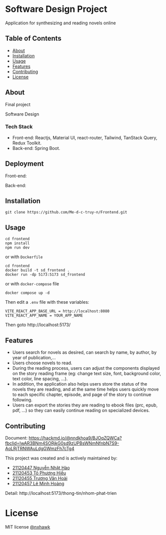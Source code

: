 # Software Design Project

Application for synthesizing and reading novels online

## Table of Contents

- [About](#about)
- [Installation](#installation)
- [Usage](#usage)
- [Features](#features)
- [Contributing](#contributing)
- [License](#license)

## About

Final project

Software Design

### Tech Stack
- Front-end: Reactjs, Material UI, react-router, Tailwind, TanStack Query, Redux Toolkit.
- Back-end: Spring Boot.

## Deployment

Front-end:

Back-end: 

## Installation

```
git clone https://github.com/Me-d-c-truy-n/Frontend.git
```

## Usage

```
cd frontend
npm install
npm run dev
```
or with `Dockerfile`
```
cd frontend
docker build -t sd_frontend .
docker run -dp 5173:5173 sd_frontend
```
or with `docker-compose` file
```
docker compose up -d 
```

Then edit a `.env` file with these variables:

```
VITE_REACT_APP_BASE_URL = http://localhost:8080
VITE_REACT_APP_NAME = YOUR_APP_NAME
```

Then goto http://localhost:5173/

## Features

- Users search for novels as desired, can search by name, by author, by year of publication,...
- Users choose novels to read.
- During the reading process, users can adjust the components displayed on the story reading frame (eg: change text size, font, background color, text color, line spacing, ...).
- In addition, the application also helps users store the status of the novels they are reading, and at the same time helps users quickly move to each specific chapter, episode, and page of the story to continue following.
- Users can export the stories they are reading to ebook files (prc, epub, pdf, ...) so they can easily continue reading on specialized devices.
## Contributing

Document: https://hackmd.io/@nndkhoa9/BJOqZQWCa?fbclid=IwAR3BNm4SORjkG0sd9zUPBsWNmNfnbN7S9-AoLRjTRNWAuLdgGWmzFh7cTg4

This project was created and is actively maintained by:

- [21120447 Nguyễn Nhật Hào](https://github.com/nxhawk/)
- [21120453 Tô Phương Hiếu](https://github.com/phuonghieuto)
- [21120455 Trương Văn Hoài](https://github.com/hcdman)
- [21120457 Lê Minh Hoàng](https://github.com/mihoag)

Detail: http://localhost:5173/thong-tin/nhom-phat-trien
# License

MIT license [@nxhawk](https://github.com/nxhawk/)
